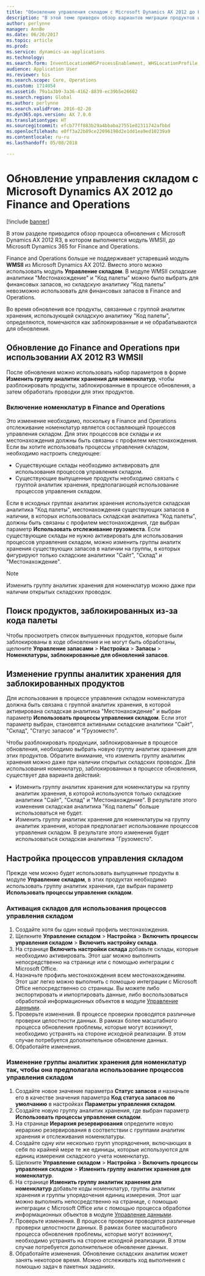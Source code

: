 ```yaml
---
title: "Обновление управления складом с Microsoft Dynamics AX 2012 до Finance and Operations"
description: "В этой теме приведен обзор вариантов миграции продуктов и управления складом."
author: perlynne
manager: AnnBe
ms.date: 06/20/2017
ms.topic: article
ms.prod: 
ms.service: dynamics-ax-applications
ms.technology: 
ms.search.form: InventLocationWHSProcessEnablement, WHSLocationProfile, InventTableStorageDimensionGroupChange, InventUpdateBlockedItem, WHSParameters, WHSReservationHierarchy, WHSUOMSeqGroupTable
audience: Application User
ms.reviewer: bis
ms.search.scope: Core, Operations
ms.custom: 1714054
ms.assetid: 79a1a3b9-3a36-4162-8839-ec39b5e26602
ms.search.region: Global
ms.author: perlynne
ms.search.validFrom: 2016-02-28
ms.dyn365.ops.version: AX 7.0.0
ms.translationtype: HT
ms.sourcegitcommit: efcb77ff883b29a4bbaba27551e02311742afbbd
ms.openlocfilehash: e0ff3a22b89ce22096198d2e1dd1ea9ed10239a9
ms.contentlocale: ru-ru
ms.lasthandoff: 05/08/2018

---
```


# <a name="upgrade-warehouse-management-from-microsoft-dynamics-ax-2012-to-finance-and-operations"></a>Обновление управления складом с Microsoft Dynamics AX 2012 до Finance and Operations

[!include [banner](../includes/banner.md)]

В этом разделе приводится обзор процесса обновления с Microsoft Dynamics AX 2012 R3, в котором выполняется модуль WMSII, до Microsoft Dynamics 365 for Finance and Operations.

Finance and Operations больше не поддерживает устаревший модуль **WMSII** из Microsoft Dynamics AX 2012. Вместо этого можно использовать модуль **Управление складом**. В модуле WMSII складские аналитики "Местонахождение" и "Код палеты" можно было выбрать для финансовых запасов, но складскую аналитику "Код палеты" невозможно использовать для финансовых запасов в Finance and Operations.

Во время обновления все продукты, связанные с группой аналитик хранения, использующей складскую аналитику "Код палеты", определяются, помечаются как заблокированные и не обрабатываются для обновления.

## <a name="upgrading-to-finance-and-operations-when-ax-2012-r3-wmsii-is-used"></a>Обновление до Finance and Operations при использовании AX 2012 R3 WMSII
После обновления можно использовать набор параметров в форме **Изменить группу аналитик хранения для номенклатур**, чтобы разблокировать продукты, заблокированные в процессе обновления, а затем обработать проводки для этих продуктов.

### <a name="enabling-items-in-finance-and-operations"></a>Включение номенклатур в Finance and Operations
Это изменение необходимо, поскольку в Finance and Operations отслеживание номенклатур является составляющей процессов управления складом. Для этих процессов все склады и их местонахождения должны быть связаны с профилем местонахождения. Если вы хотите использовать процессы управления складом, необходимо настроить следующее:
-   Существующие склады необходимо активировать для использования процессов управления складом. 
-   Существующие выпущенные продукты необходимо связать с группой аналитик хранения, предполагающей использование процессов управления складом. 

Если в исходных группах аналитик хранения используется складская аналитика "Код палеты", местонахождения существующих запасов в наличии, в которых использовалась складская аналитика "Код палеты", должны быть связаны с профилем местонахождения, где выбран параметр **Использовать отслеживание грузоместа**. Если существующие склады не нужно активировать для использования процессов управления складом, можно изменить группы аналитк хранения существующих запасов в наличии на группы, в которых фигурируют только складские аналитики "Сайт", "Склад" и "Местонахождение". 

> [!NOTE] 
>  Изменить группу аналитик хранения для номенклатур можно даже при наличии открытых складских проводок.

## <a name="find-products-that-were-blocked-because-of-pallet-id"></a>Поиск продуктов, заблокированных из-за кода палеты
Чтобы просмотреть список выпушенных продуктов, которые были заблокированы в ходе обновления и не могут быть обработаны, щелкните **Управление запасами** &gt; **Настройка** &gt; **Запасы** &gt; **Номенклатуры, заблокированные для обновлений запасов**.

## <a name="change-storage-dimension-group-for-blocked-products"></a>Изменение группы аналитик хранения для заблокированных продуктов 
 
Для использования в процессе управления складом номенклатура должна быть связана с группой аналитик хранения, в которой активирована складская аналитика "Местонахождение" и выбран параметр **Использовать процессы управления складом**. Если этот параметр выбран, становятся активными складские аналитики "Сайт", "Склад", "Статус запасов" и "Грузоместо".

Чтобы разблокировать продукции, заблокированные в процессе обновления, необходимо выбрать новую группу аналитик хранения для этих продуктов. Обратите внимание, что изменить группу аналитик хранения можно даже при наличии открытых складских проводок. Для использования номенклатур, заблокированных в процессе обновления, существует два варианта действий:

-   Изменить группу аналитик хранения для номенклатуры на группу аналитик хранения, в которой используются только складские аналитики "Сайт", "Склад" и "Местонахождение". В результате этого изменения складская аналитика "Код палеты" больше использоваться не будет.
-   Изменить группу аналитик хранения для номенклатуры на группу аналитик хранения, которая предполагает использование процессов управления складом. В результате этого изменения будет использоваться складская аналитика "Грузоместо".

## <a name="configure-warehouse-management-processes"></a>Настройка процессов управления складом
Прежде чем можно будет использовать выпущенные продукты в модуле **Управление складом**, в этих продуктах необходимо использовать группу аналитик хранения, где выбран параметр **Использовать процессы управления складом**.

### <a name="enable-warehouses-to-use-warehouse-management-processes"></a>Активация складов для использования процессов управления складом

1.  Создайте хотя бы один новый профиль местонахождения.
2.  Щелкните **Управление складом** &gt; **Настройка** &gt; **Включить процессы управления складом** &gt; **Включить настройку склада**.
3.  На странице **Включить настройки склада** добавьте склады, которые необходимо активировать. Этот шаг можно выполнить непосредственно на странице или с помощью интеграции с Microsoft Office.
4.  Назначьте профиль местонахождения всем местонахождениям. Этот шаг легко можно выполнить с помощью интеграции с Microsoft Office непосредственно со страницы. Вы можете либо экспортировать и импортировать данные, либо воспользоваться обработкой информационных объектов в модуле [Управление данными](../../dev-itpro/data-entities/data-entities.md).
5.  Проверьте изменения. В процессе проверки проводятся различные проверки целостности данных. В рамках более масштабного процесса обновления проблемы, которые могут возникнут, необходимо устранять на стороне исходной реализации. В этом случае потребуется дополнительное обновление данных.
6.  Обработайте изменения.

### <a name="change-the-storage-dimension-group-for-items-so-that-it-uses-warehouse-management-processes"></a>Изменение группы аналитик хранения для номенклатур так, чтобы она предполагала использование процессов управления складом

1.  Создайте новое значение параметра **Статус запасов** и назначьте его в качестве значения параметра **Код статуса запасов по умолчанию** в настройках **Параметры управления складом**.
2.  Создайте новую группу аналитик хранения, где выбран параметр **Использовать процессы управления складом**.
3.  На странице **Иерархия резервирования** определите новую иерархию резервирования в соответствии с группами аналитик хранения и отслеживания номенклатуры.
4.  Создайте одну или несколько групп упорядочения, включающих в себя по крайней мере те же единицы, которые используются для единиц измерения складского учета номенклатур.
5.  Щелкните **Управление складом** &gt; **Настройка** &gt; **Включить процессы управления складом** &gt; **Изменить группу аналитик хранения для номенклатур**.
6.  На странице **Изменить группу аналитик хранения для номенклатур** добавьте коды номенклатур, группы аналитик хранения и группы упорядочения единиц измерения. Этот шаг можно выполнить непосредственно на странице, с помощью интеграции с Microsoft Office или с помощью процесса обработки информационных объектов в модуле [Управление данными](../../dev-itpro/data-entities/data-entities.md).
7.  Проверьте изменения. В процессе проверки проводятся различные проверки целостности данных. В рамках более масштабного процесса обновления проблемы, которые могут возникнут, необходимо устранять на стороне исходной реализации. В этом случае потребуется дополнительное обновление данных.
8.  Обработайте изменения. Обновление складских аналитик может занять некоторое время. Можно отслеживать ход выполнения с помощью задач в пакетных заданиях.

